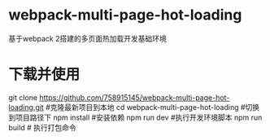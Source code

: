 # webpack-multi-page-hot-loading
基于webpack 2搭建的多页面热加载开发基础环境

# 下载并使用
git clone https://github.com/758915145/webpack-multi-page-hot-loading.git  #克隆最新项目到本地
cd webpack-multi-page-hot-loading  #切换到项目路径下
npm install #安装依赖
npm run dev #执行开发环境脚本
npm run build # 执行打包命令
